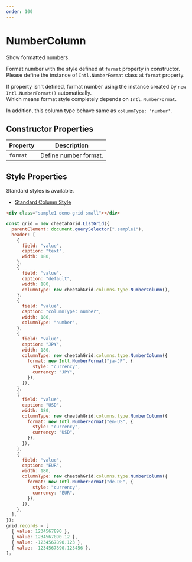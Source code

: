 ```yaml
---
order: 100
---
```


# NumberColumn

Show formatted numbers.

Format number with the style defined at `format` property in constructor.  
Please define the instance of `Intl.NumberFormat` class at `format` property.

If property isn't defined, format number using the instance created by `new Intl.NumberFormat()` automatically.  
Which means format style completely depends on `Intl.NumberFormat`.

In addition, this column type behave same as `columnType: 'number'`.

## Constructor Properties

| Property | Description           |
| -------- | --------------------- |
| `format` | Define number format. |

## Style Properties

Standard styles is available.

- [Standard Column Style](../column_styles.md)

<code-preview>

```html
<div class="sample1 demo-grid small"></div>
```

```js
const grid = new cheetahGrid.ListGrid({
  parentElement: document.querySelector(".sample1"),
  header: [
    {
      field: "value",
      caption: "text",
      width: 180,
    },
    {
      field: "value",
      caption: "default",
      width: 180,
      columnType: new cheetahGrid.columns.type.NumberColumn(),
    },
    {
      field: "value",
      caption: "columnType: number",
      width: 180,
      columnType: "number",
    },
    {
      field: "value",
      caption: "JPY",
      width: 180,
      columnType: new cheetahGrid.columns.type.NumberColumn({
        format: new Intl.NumberFormat("ja-JP", {
          style: "currency",
          currency: "JPY",
        }),
      }),
    },
    {
      field: "value",
      caption: "USD",
      width: 180,
      columnType: new cheetahGrid.columns.type.NumberColumn({
        format: new Intl.NumberFormat("en-US", {
          style: "currency",
          currency: "USD",
        }),
      }),
    },
    {
      field: "value",
      caption: "EUR",
      width: 180,
      columnType: new cheetahGrid.columns.type.NumberColumn({
        format: new Intl.NumberFormat("de-DE", {
          style: "currency",
          currency: "EUR",
        }),
      }),
    },
  ],
});
grid.records = [
  { value: 1234567890 },
  { value: 1234567890.12 },
  { value: -1234567890.123 },
  { value: -1234567890.123456 },
];
```

</code-preview>
